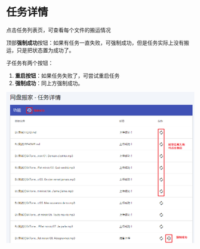 # 任务详情

点击任务列表页，可查看每个文件的搬运情况

顶部**强制成功**按钮：如果有任务一直失败，可强制成功，但是任务实际上没有搬运，只是把状态置为成功了。

子任务有两个按钮：

1. **重启按钮**：如果任务失败了，可尝试重启任务
2. **强制成功**：同上方强制成功。

![](../../.gitbook/assets/ren-wu-xiang-qing.png)

